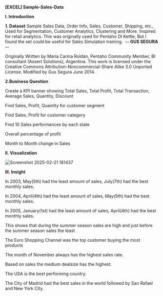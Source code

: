 **[EXCEL] Sample-Sales-Data**

**I. Introduction**

**1. Dataset**
Sample Sales Data, Order Info, Sales, Customer, Shipping, etc., Used for Segmentation, Customer Analytics, Clustering and More. Inspired for retail analytics. This was originally used for Pentaho DI Kettle, But I found the set could be useful for Sales Simulation training. 
**-- GUS SEGURA --**

Originally Written by Maria Carina Roldán, Pentaho Community Member, BI consultant (Assert Solutions), Argentina. This work is licensed under the Creative Commons Attribution-Noncommercial-Share Alike 3.0 Unported License. Modified by Gus Segura June 2014.

**2.Business Question**

Create a KPI banner showing Total Sales, Total Profit, Total Transaction, Average Sales, Quantity, Discount

Find Sales, Profit, Quantity for customer segment

Find Sales, Profit for customer category

Find 10 Sales performances by each state

Overall percentage of profit

Month to Month change in Sales

**II. Visualization**


![Screenshot 2025-02-21 181437](https://github.com/user-attachments/assets/67462fe6-2f76-458f-a3b3-21c43a687eda)













**III. Insight**


In 2003, May(5th) had the least amount of sales, July(7th) had the best monthly sales.

In 2004, April(4th) had the least amount of sales, May(5th) had the best monthly sales.

In 2005, January(1st) had the least amount of sales, April(4th) had the best monthly sales.

This shows that during the summer season sales are high and just before the summer season sales the least

The Euro Shopping Channel was the top customer buying the most products

The month of November always has the highest sales rate.

Based on sales the medium dealsize has the highest.

The USA is the best performing country.

The City of Madrid had the best sales in the world followed by San Rafael and New York City.
